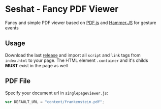 # Seshat - Fancy PDF Viewer
Fancy and simple PDF viewer based on [PDF.js](https://github.com/mozilla/pdf.js#online-demo) and [Hammer.JS](https://hammerjs.github.io/) for gesture events

## Usage
Download the last [release](https://github.com/ValkyriaTech/seshat/releases) and import all <code>script</code> and <code>link</code> tags from <code>index.html</code> to your page. The HTML element <code>.container</code> and it's childs **MUST** exist in the page as well

## PDF File
Specify your document url in <code>singlepageviewer.js</code>:
```javascript
var DEFAULT_URL = "content/frankenstein.pdf";
```
